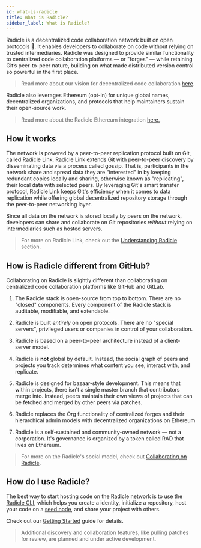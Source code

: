 ```yaml
---
id: what-is-radicle
title: What is Radicle?
sidebar_label: What is Radicle?
---
```



Radicle is a decentralized code collaboration network built on open protocols 🌱. It enables developers
to collaborate on code without relying on trusted intermediaries. Radicle was designed
to provide similar functionality to centralized code collaboration platforms — or "forges" —
while retaining Git’s peer-to-peer nature, building on what made distributed
version control so powerful in the first place.

> Read more about our vision for decentralized code collaboration <a href="https://radicle.xyz/blog/towards-decentralized-code-collaboration.html">here</a>.

Radicle also leverages Ethereum (opt-in) for unique global names, decentralized organizations, and protocols that help maintainers sustain their open-source work.

> Read more about the Radicle Ethereum integration <a href="https://radicle.xyz/blog/integrating-with-ethereum.html">here.</a>

## How it works

The network is powered by a peer-to-peer replication protocol built on Git,
called Radicle Link. Radicle Link extends Git with peer-to-peer
discovery by disseminating data via a process called gossip. That is,
participants in the network share and spread data they are "interested" in by
keeping redundant copies locally and sharing, otherwise known as "replicating",
their local data with selected peers. By leveraging Git's smart transfer
protocol, Radicle Link keeps Git's efficiency when it comes to data replication
while offering global decentralized repository storage through the peer-to-peer
networking layer.

Since all data on the network is stored locally by peers on the network,
developers can share and collaborate on Git repositories *without* relying on
intermediaries such as hosted servers.

> For more on Radicle Link, check out the [Understanding Radicle](understanding-radicle/how-it-works.md) section.

## How is Radicle different from GitHub?

Collaborating on Radicle is slightly different than collaborating on centralized code collaboration platforms like GitHub and GitLab. 

1. The Radicle stack is open-source from top to bottom. There are no "closed" components.
Every component of the Radicle stack is auditable, modifiable, and extendable.


2. Radicle is built *entirely* on open protocols. There are no "special servers", privileged
users or companies in control of your collaboration.


3. Radicle is based on a peer-to-peer architecture instead of a client-server model.


4. Radicle is **not** global by default. Instead, the social graph of peers and projects you 
track determines what content you see, interact with, and replicate.


5. Radicle is designed for bazaar-style development. This means that within projects, there isn't 
a single master branch that contributors merge into. Instead, peers maintain their own views of 
projects that can be fetched and merged by other peers via patches.

6. Radicle replaces the Org functionality of centralized forges and their hierarchical admin models with decentralized organizations on Ethereum

7. Radicle is a self-sustained and community-owned network — not a corporation. It's governance is organized by a token called RAD that lives on Ethereum.


> For more on the Radicle's social model, check out <a href="https://radicle.xyz/blog/collaborating-on-radicle.html">Collaborating on Radicle</a>. 

## How do I use Radicle?

The best way to start hosting code on the Radicle network is to use the [Radicle CLI][wc], which helps you create a
identity, initialize a repository, host your code on a [seed node][sn], and share your project with others.

Check out our [Getting Started][gs] guide for details.

> Additional discovery and collaboration features, like pulling patches for review, are planned and under active
> development.



[wc]: https://radicle.network/
[sn]: understanding-radicle/glossary/#seed
[gs]: getting-started.md